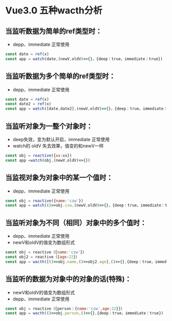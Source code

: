 # Vue3.0 五种wacth分析

## 当监听数据为简单的ref类型时：
- depp、immediate 正常使用
```javascript
const date = ref(x)
const app = watch(date,(newV,oldV)=>{}，{deep：true，immediate：true})
```

## 当监听数据为多个简单的ref类型时：
- depp、immediate 正常使用
```javascript
const date = ref(x)
const date2 = ref(x)
const app = watch([date,date2],(newV,oldV)=>{}，{deep：true，immediate：true})
```

## 当监听对象为一整个对象时：
- deep失效，变为默认开启，immediate 正常使用
- watch的 oldV 失去效果，值变的和newV一样
```javascript
const obj = reactive({xx:xx})
const app =watch(obj,(newV,oldV)=>{})
```

## 当监视对象为对象中的某一个值时：
- depp、immediate 正常使用
```javascript
const obj = reactive({name:'czw'})
const app = watch(()=>obj.czw,(newV,oldV)=>{}，{deep：true，immediate：true})
```


## 当监听对象为不同（相同）对象中的多个值时：
- depp、immediate 正常使用
- newV和oldV的值变为数组形式
```javascript
const obj = reactive（{name:'czw'}）
const obj2 = reactive（{age:22}）
const app = wacth([()=>obj.name,()=>obj2.age],()=>{},{deep：true，immediate：true})
```

## 当监听的数据为对象中的对象的话(特殊)：
- newV和oldV的值变为数组形式
- depp、immediate 正常使用

```javascript
const obj = reactive（{person：{name:'czw',age:22}}）
const app = wacth(()=>obj.person,()=>{},{deep：true，immediate：true})
```

